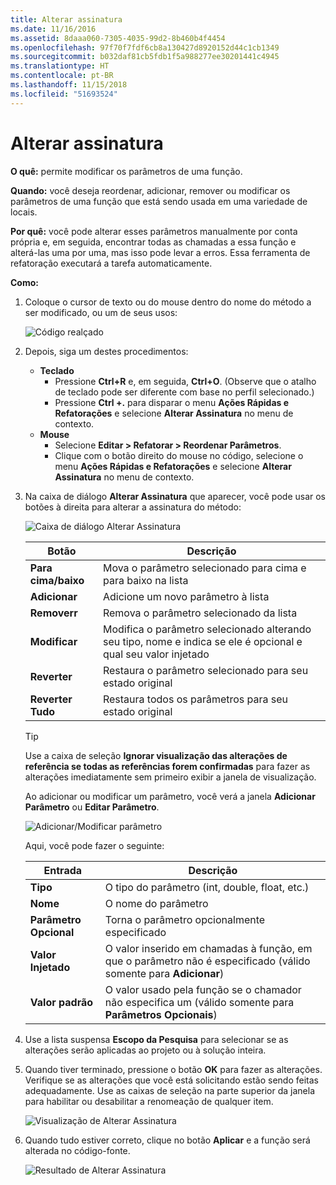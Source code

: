 ```yaml
---
title: Alterar assinatura
ms.date: 11/16/2016
ms.assetid: 8daaa060-7305-4035-99d2-8b460b4f4454
ms.openlocfilehash: 97f70f7fdf6cb8a130427d8920152d44c1cb1349
ms.sourcegitcommit: b032daf81cb5fdb1f5a988277ee30201441c4945
ms.translationtype: HT
ms.contentlocale: pt-BR
ms.lasthandoff: 11/15/2018
ms.locfileid: "51693524"
---
```

# <a name="change-signature"></a>Alterar assinatura

**O quê:** permite modificar os parâmetros de uma função.

**Quando:** você deseja reordenar, adicionar, remover ou modificar os parâmetros de uma função que está sendo usada em uma variedade de locais.

**Por quê:** você pode alterar esses parâmetros manualmente por conta própria e, em seguida, encontrar todas as chamadas a essa função e alterá-las uma por uma, mas isso pode levar a erros.  Essa ferramenta de refatoração executará a tarefa automaticamente.

**Como:**

1. Coloque o cursor de texto ou do mouse dentro do nome do método a ser modificado, ou um de seus usos:

   ![Código realçado](images/changesignature_highlight.png)

1. Depois, siga um destes procedimentos:
   * **Teclado**
     * Pressione **Ctrl+R** e, em seguida, **Ctrl+O**.  (Observe que o atalho de teclado pode ser diferente com base no perfil selecionado.)
     * Pressione **Ctrl +.** para disparar o menu **Ações Rápidas e Refatorações** e selecione **Alterar Assinatura** no menu de contexto.
   * **Mouse**
     * Selecione **Editar > Refatorar > Reordenar Parâmetros**.
     * Clique com o botão direito do mouse no código, selecione o menu **Ações Rápidas e Refatorações** e selecione **Alterar Assinatura** no menu de contexto.

1. Na caixa de diálogo **Alterar Assinatura** que aparecer, você pode usar os botões à direita para alterar a assinatura do método:

   ![Caixa de diálogo Alterar Assinatura](images/changesignature_dialog.png)

   | Botão | Descrição
   | ------ | ---
   | **Para cima/baixo**    | Mova o parâmetro selecionado para cima e para baixo na lista
   | **Adicionar**        | Adicione um novo parâmetro à lista
   | **Removerr**     | Remova o parâmetro selecionado da lista
   | **Modificar**     | Modifica o parâmetro selecionado alterando seu tipo, nome e indica se ele é opcional e qual seu valor injetado
   | **Reverter**     | Restaura o parâmetro selecionado para seu estado original
   | **Reverter Tudo** | Restaura todos os parâmetros para seu estado original

   > [!TIP]
   > Use a caixa de seleção **Ignorar visualização das alterações de referência se todas as referências forem confirmadas** para fazer as alterações imediatamente sem primeiro exibir a janela de visualização.

   Ao adicionar ou modificar um parâmetro, você verá a janela **Adicionar Parâmetro** ou **Editar Parâmetro**.

   ![Adicionar/Modificar parâmetro](images/changesignature_addmodify.png)

   Aqui, você pode fazer o seguinte:

   | Entrada | Descrição
   | ----- | ---
   | **Tipo**               | O tipo do parâmetro (int, double, float, etc.)
   | **Nome**               | O nome do parâmetro
   | **Parâmetro Opcional** | Torna o parâmetro opcionalmente especificado
   | **Valor Injetado**     | O valor inserido em chamadas à função, em que o parâmetro não é especificado (válido somente para **Adicionar**)
   | **Valor padrão**      | O valor usado pela função se o chamador não especifica um (válido somente para **Parâmetros Opcionais**)

1. Use a lista suspensa **Escopo da Pesquisa** para selecionar se as alterações serão aplicadas ao projeto ou à solução inteira.

1. Quando tiver terminado, pressione o botão **OK** para fazer as alterações.  Verifique se as alterações que você está solicitando estão sendo feitas adequadamente.  Use as caixas de seleção na parte superior da janela para habilitar ou desabilitar a renomeação de qualquer item.

   ![Visualização de Alterar Assinatura](images/changesignature_preview.png)

1. Quando tudo estiver correto, clique no botão **Aplicar** e a função será alterada no código-fonte.

   ![Resultado de Alterar Assinatura](images/changesignature_result.png)